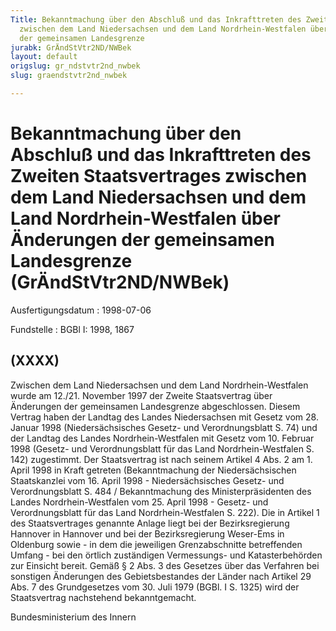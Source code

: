 ```yaml
---
Title: Bekanntmachung über den Abschluß und das Inkrafttreten des Zweiten Staatsvertrages
  zwischen dem Land Niedersachsen und dem Land Nordrhein-Westfalen über Änderungen
  der gemeinsamen Landesgrenze
jurabk: GrÄndStVtr2ND/NWBek
layout: default
origslug: gr_ndstvtr2nd_nwbek
slug: graendstvtr2nd_nwbek

---
```


# Bekanntmachung über den Abschluß und das Inkrafttreten des Zweiten Staatsvertrages zwischen dem Land Niedersachsen und dem Land Nordrhein-Westfalen über Änderungen der gemeinsamen Landesgrenze (GrÄndStVtr2ND/NWBek)

Ausfertigungsdatum
:   1998-07-06

Fundstelle
:   BGBl I: 1998, 1867



## (XXXX)

Zwischen dem Land Niedersachsen und dem Land Nordrhein-Westfalen wurde am 12./21. November 1997 der Zweite Staatsvertrag über Änderungen der gemeinsamen Landesgrenze abgeschlossen. Diesem Vertrag haben der Landtag des Landes Niedersachsen mit Gesetz vom 28. Januar 1998 (Niedersächsisches Gesetz- und Verordnungsblatt S. 74) und der Landtag des Landes Nordrhein-Westfalen mit Gesetz vom 10. Februar 1998 (Gesetz- und Verordnungsblatt für das Land Nordrhein-Westfalen S. 142) zugestimmt.
Der Staatsvertrag ist nach seinem Artikel 4 Abs. 2 am 1. April 1998 in Kraft getreten (Bekanntmachung der Niedersächsischen Staatskanzlei vom 16. April 1998 - Niedersächsisches Gesetz- und Verordnungsblatt S. 484 / Bekanntmachung des Ministerpräsidenten des Landes Nordrhein-Westfalen vom 25. April 1998 - Gesetz- und Verordnungsblatt für das Land Nordrhein-Westfalen S. 222).
Die in Artikel 1 des Staatsvertrages genannte Anlage liegt bei der Bezirksregierung Hannover in Hannover und bei der Bezirksregierung Weser-Ems in Oldenburg sowie - in dem die jeweiligen Grenzabschnitte betreffenden Umfang - bei den örtlich zuständigen Vermessungs- und Katasterbehörden zur Einsicht bereit.
Gemäß § 2 Abs. 3 des Gesetzes über das Verfahren bei sonstigen Änderungen des Gebietsbestandes der Länder nach Artikel 29 Abs. 7 des Grundgesetzes vom 30. Juli 1979 (BGBl. I S. 1325) wird der Staatsvertrag nachstehend bekanntgemacht.

Bundesministerium des Innern

